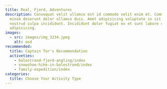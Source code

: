 ```yaml
---
title: Real, Fjord, Adventures
description: Consequat velit ullamco est id commodo velit enim et. Commodo nisi
  minim deserunt dolor ullamco duis. Amet adipisicing voluptate in sit tempor
  nostrud culpa incididunt. Incididunt dolor fugiat ex et sunt labore culpa
  adipisicing.
images:
  - src: images/img_3234.jpeg
    alt: asd
recommended:
  title: Captain Tor's Recommendation
  activeties:
    - balestrand-fjord-angling/index
    - snowshoe-hike-in-balestrand/index
    - family-expedition/index
categories:
  title: Choose Your Activity Type
---
```

